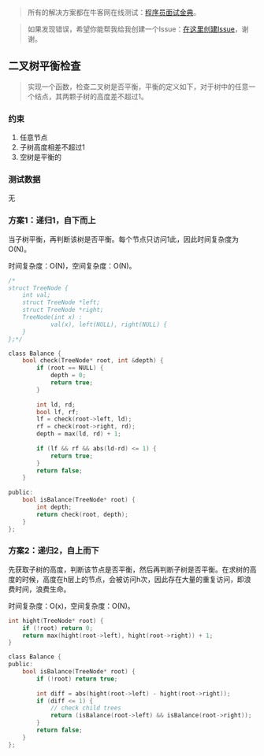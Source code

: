 > 所有的解决方案都在牛客网在线测试：[程序员面试金典](http://www.nowcoder.com/ta/cracking-the-coding-interview)。

> 如果发现错误，希望你能帮我给我创建一个Issue：[在这里创建Issue](https://github.com/Shitaibin/CC150/issues)，谢谢。

## 二叉树平衡检查

> 实现一个函数，检查二叉树是否平衡，平衡的定义如下，对于树中的任意一个结点，其两颗子树的高度差不超过1。

### 约束

1. 任意节点
1. 子树高度相差不超过1
1. 空树是平衡的

### 测试数据

无

### 方案1：递归1，自下而上

当子树平衡，再判断该树是否平衡。每个节点只访问1此，因此时间复杂度为O(N)。

时间复杂度：O(N)，空间复杂度：O(N)。

```C
/*
struct TreeNode {
    int val;
    struct TreeNode *left;
    struct TreeNode *right;
    TreeNode(int x) :
            val(x), left(NULL), right(NULL) {
    }
};*/

class Balance {
    bool check(TreeNode* root, int &depth) {
        if (root == NULL) {
            depth = 0;
            return true;
        }
        
        int ld, rd;
        bool lf, rf;
        lf = check(root->left, ld);
        rf = check(root->right, rd);
        depth = max(ld, rd) + 1;
        
        if (lf && rf && abs(ld-rd) <= 1) {    
            return true;
        }
        return false;
    }
    
public:
    bool isBalance(TreeNode* root) {
        int depth;
        return check(root, depth);
    }
};
```

### 方案2：递归2，自上而下

先获取子树的高度，判断该节点是否平衡，然后再判断子树是否平衡。在求树的高度的时候，高度在h层上的节点，会被访问h次，因此存在大量的重复访问，即浪费时间，浪费生命。

时间复杂度：O(x)，空间复杂度：O(N)。

```C
int hight(TreeNode* root) {
    if (!root) return 0;
    return max(hight(root->left), hight(root->right)) + 1;
}

class Balance {
public:
    bool isBalance(TreeNode* root) {
        if (!root) return true;
        
        int diff = abs(hight(root->left) - hight(root->right));
        if (diff <= 1) {
            // check child trees
            return (isBalance(root->left) && isBalance(root->right));
        }
        return false;
    }
};
```

